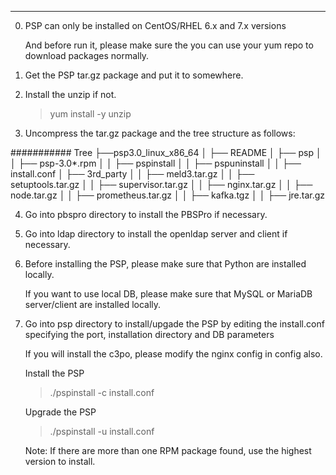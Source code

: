 
------------------------------------------------------------

0. PSP can only be installed on CentOS/RHEL 6.x and 7.x versions

   And before run it, please make sure the you can use your yum repo to download packages normally.

1. Get the PSP tar.gz package and put it to somewhere.

2. Install the unzip if not.

   > yum install -y unzip

3. Uncompress the tar.gz package and the tree structure as follows:

########### Tree
├──psp3.0_linux_x86_64
│   ├── README
│   ├── psp
│   │   ├── psp-3.0*.rpm
│   │   ├── pspinstall
│   │   ├── pspuninstall
│   │   ├── install.conf
│   ├── 3rd_party
│   │   ├── meld3.tar.gz
│   │   ├── setuptools.tar.gz
│   │   ├── supervisor.tar.gz
│   │   ├── nginx.tar.gz
│   │   ├── node.tar.gz
│   │   ├── prometheus.tar.gz
│   │   ├── kafka.tgz
│   │   ├── jre.tar.gz


4. Go into pbspro directory to install the PBSPro if necessary.

5. Go into ldap directory to install the openldap server and client if necessary.

6. Before installing the PSP, please make sure that Python are installed locally.

   If you want to use local DB, please make sure that MySQL or MariaDB server/client are installed locally.

7. Go into psp directory to install/upgade the PSP by editing the install.conf specifying the port, installation directory and DB parameters

   If you will install the c3po, please modify the nginx config in config also.

   Install the PSP
   > ./pspinstall -c install.conf

   Upgrade the PSP
   > ./pspinstall -u install.conf

   Note: If there are more than one RPM package found, use the highest version to install.

